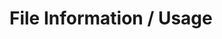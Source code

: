 # File Information / Usage

``` admonish warning title="This page is currently under construction"

```